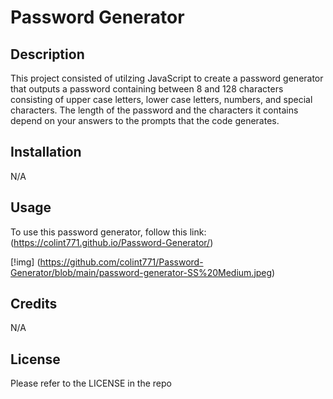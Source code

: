 # Password Generator

## Description

This project consisted of utilzing JavaScript to create a password generator that outputs a password containing between 8 and 128 characters consisting of upper case letters, lower case letters, numbers, and special characters. The length of the password and the characters it contains depend on your answers to the prompts that the code generates.

## Installation

N/A

## Usage

To use this password generator, follow this link: (https://colint771.github.io/Password-Generator/)

[!img] (https://github.com/colint771/Password-Generator/blob/main/password-generator-SS%20Medium.jpeg)

## Credits

N/A

## License

Please refer to the LICENSE in the repo
